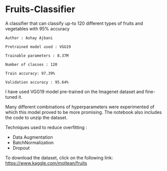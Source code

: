# Fruits-Classifier
A classifier that can classify up-to 120 different types of fruits and vegetables with 95% accuracy

```
Author : Ashay Ajbani

Pretrained model used : VGG19

Trainable parameters : 8.37M

Number of classes : 120

Train accuracy: 97.39%

Validation accuracy : 95.64%
```

I have used VGG19 model pre-trained on the Imagenet dataset and fine-tuned it.

Many different combinations of hyperparameters were experimented of which this model
proved to be more promising. The notebook also includes the code to unzip the dataset.

Techniques used to reduce overfitting : 
<ul>
  <li> Data Augmentation </li>
  <li> BatchNormalization </li>
  <li> Dropout </li>
</ul>  

To download the dataset, click on the following link:
https://www.kaggle.com/moltean/fruits
